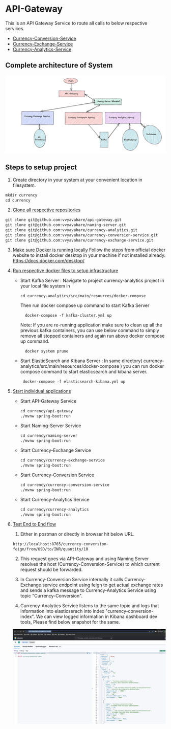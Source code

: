 # API-Gateway

This is an API Gateway Service to route all calls to below respective services.

* [Currency-Conversion-Service](https://github.com/vvyavahare/currency-conversion-service)
* [Currency-Exchange-Service](https://github.com/vvyavahare/currency-exchange-service)
* [Currency-Analytics-Service](https://github.com/vvyavahare/currency-analytics)

## Complete architecture of System

![](./src/main/resources/architecture.png)

## Steps to setup project
1. Create directory in your system at your convenient location in filesystem.
```shell
mkdir currency
cd currency
```
2. [Clone all respective repositories](https://github.com/vvyavahare)
```shell
git clone git@github.com:vvyavahare/api-gateway.git
git clone git@github.com:vvyavahare/naming-server.git
git clone git@github.com:vvyavahare/currency-analytics.git
git clone git@github.com:vvyavahare/currency-conversion-service.git
git clone git@github.com:vvyavahare/currency-exchange-service.git
```

3. [Make sure Docker is running locally](https://docs.docker.com/desktop/) Follow the steps from official docker 
   website to install docker desktop in your machine if not installed already. https://docs.docker.com/desktop/

4. [Run respective docker files to setup infrastructure](https://docs.docker.com/compose/) 
   * Start Kafka Server : 
     Navigate to project currency-analytics project in your local file system in
     ```shell 
     cd currency-analytics/src/main/resources/docker-compose 
     ```
   
     Then run docker compose up command to start Kafka Server
     ```shell
       docker-compose -f kafka-cluster.yml up
     ```
     Note: If you are re-running application make sure to clean up all the previous kafka containers, you can use 
     below command to simply remove all stopped containers and again run above docker compose up command.
     ```shell
       docker system prune
     ```
   * Start ElasticSearch and Kibana Server : In same directory( currency-analytics/src/main/resources/docker-compose 
         ) you can run docker compose command to start elasticsearch and kibana server.
     ```shell
      docker-compose -f elasticsearch-kibana.yml up
     ```
5. [Start individual applications](https://www.baeldung.com/spring-boot-run-maven-vs-executable-jar)
      * Start API-Gateway Service  
           ```shell
          cd currency/api-gateway
         ./mvnw spring-boot:run
           ``` 
      * Start Naming-Server Service
        ```shell
        cd currency/naming-server
        ./mvnw spring-boot:run
           ``` 
      * Start Currency-Exchange Service
        ```shell
        cd currency/currency-exchange-service
        ./mvnw spring-boot:run
           ``` 
      * Start Currency-Conversion Service
        ```shell
        cd currency/currency-conversion-service
        ./mvnw spring-boot:run
           ``` 
      * Start Currency-Analytics Service
        ```shell
        cd currency/currency-analytics
        ./mvnw spring-boot:run
           ``` 
6. [Test End to End flow](http://localhost:5601/app/dev_tools#/console)
    
   1. Either in postman or directly in browser hit below URL.
    ```http request
   http://localhost:8765/currency-conversion-feign/from/USD/to/INR/quantity/10
    ```
   2. This request goes via API-Gateway and using Naming Server resolves the host (Currency-Conversion-Service) to 
      which 
   current request should be forwarded.  
   3. In Currency-Conversion Service internally it calls Currency-Exchange service endpoint using feign to get actual 
      exchange rates and sends a kafka message to Currency-Analytics Service using topic "Currency-Conversion".
   
   4. Currency-Analytics Service listens to the same topic and logs that information into elasticserach into index "currency-conversion-index".
      We can view logged information in Kibana dashboard dev tools, Please find below snapshot for the same.

    ![](./src/main/resources/Kibana_Snapshot.png)